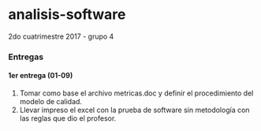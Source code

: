 # analisis-software

2do cuatrimestre 2017 - grupo 4

### Entregas

#### 1er entrega (01-09)

1. Tomar como base el archivo metricas.doc y definir el procedimiento del modelo de calidad.
2. Llevar impreso el excel con la prueba de software sin metodología con las reglas que dio el profesor.
